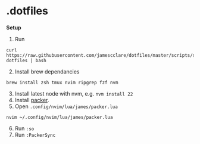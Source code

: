 # .dotfiles #

**Setup**
1. Run 
```
curl https://raw.githubusercontent.com/jamescclare/dotfiles/master/scripts/setup-dotfiles | bash
```
2. Install brew dependancies
```
brew install zsh tmux nvim ripgrep fzf nvm
```
3. Install latest node with nvm, e.g. `nvm install 22`
4. Install [packer](https://github.com/wbthomason/packer.nvim?tab=readme-ov-file#quickstart).
5. Open `.config/nvim/lua/james/packer.lua`
```
nvim ~/.config/nvim/lua/james/packer.lua
```
6. Run `:so`
7. Run `:PackerSync`

